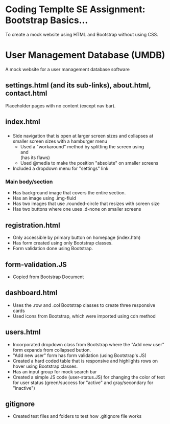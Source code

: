 # Coding Templte SE Assignment: Bootstrap Basics...

To create a mock website using HTML and Bootstrap without using CSS.

# User Management Database (UMDB)

A mock website for a user management database software

## settings.html (and its sub-links), about.html, contact.html

Placeholder pages with no content (except nav bar).

## index.html

### <nav>

- Side navigation that is open at larger screen sizes and collapses at smaller screen sizes with a hamburger menu
  - Used a "workaround" method by splitting the screen using <div class="row"> and <div class="col"> (has its flaws)
  - Used @media to make the position "absolute" on smaller screens
- Included a dropdown menu for "settings" link

### Main body/section

- Has background image that covers the entire section.
- Has an image using .img-fluid
- Has two images that use .rounded-circle that resizes with screen size
- Has two buttons where one uses .d-none on smaller screens

## registration.html

- Only accessible by primary button on homepage (index.htm)
- Has form created using only Bootstrap classes.
- Form validation done using Bootstrap.

## form-validation.JS

- Copied from Bootstrap Document

## dashboard.html

- Uses the .row and .col Bootstrap classes to create three responsive cards
- Used icons from Bootstrap, which were imported using cdn method

## users.html

- Incorporated dropdown class from Bootstrap where the "Add new user" form expands from collapsed button.
- "Add new user" form has form validation (using Bootstrap's JS)
- Created a hard coded table that is responsive and highlights rows on hover using Bootstrap classes.
- Has an input group for mock search bar
- Created a simple JS code (user-status.JS) for changing the color of text for user status (green/success for "active" and gray/secondary for "inactive")

## gitignore

- Created test files and folders to test how .gitignore file works
